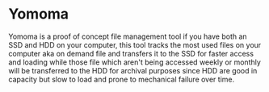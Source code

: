 # Yomoma
Yomoma is a proof of concept file management tool if you have both an SSD and HDD on your computer, this tool tracks the most used files on your computer aka on demand file and transfers it to the SSD for faster access and loading while those file which aren't being accessed weekly or monthly will be transferred to the HDD for archival purposes since HDD are good in capacity but slow to load and prone to mechanical failure over time.
